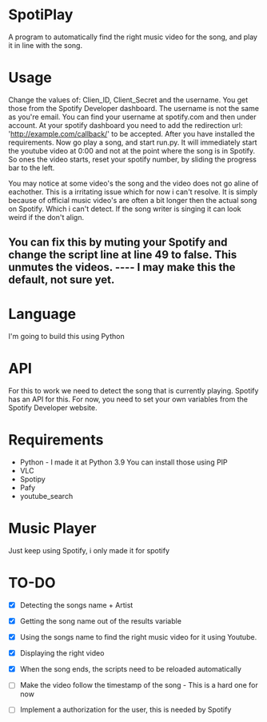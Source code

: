# SpotiPlay
A program to automatically find the right music video for the song, and play it in line with the song. 
# Usage
Change the values of: Clien_ID, Client_Secret and the username. You get those from the Spotify Developer dashboard. The username is not the same as you're email. You can find your username at spotify.com and then under account. 
At your spotify dashboard you need to add the redirection url: 'http://example.com/callback/' to be accepted. 
After you have installed the requirements.
Now go play a song, and start run.py. It will immediately start the youtube video at 0:00 and not at the point where the song is in Spotify. So ones the video starts, reset your spotify number, by sliding the progress bar to the left. 

You may notice at some video's the song and the video does not go aline of eachother. This is a irritating issue which for now i can't resolve. It is simply because of official music video's are often a bit longer then the actual song on Spotify. Which i can't detect. If the song writer is singing it can look weird if the don't align. 
## You can fix this by muting your Spotify and change the script line at line 49 to false. This unmutes the videos.  ---- I may make this the default, not sure yet.
# Language
I'm going to build this using Python
# API
For this to work we need to detect the song that is currently playing. Spotify has an API for this. 
For now, you need to set your own variables from the Spotify Developer website. 
# Requirements 
- Python - I made it at Python 3.9
You can install those using PIP
 - VLC
 - Spotipy
 - Pafy
 - youtube_search
# Music Player
Just keep using Spotify, i only made it for spotify
# TO-DO 
- [X] Detecting the songs name + Artist
- [x] Getting the song name out of the results variable
- [x] Using the songs name to find the right music video for it using Youtube. 
- [x] Displaying the right video
- [x] When the song ends, the scripts need to be reloaded automatically
- [ ] Make the video follow the timestamp of the song - This is a hard one for now
- [ ] Implement a authorization for the user, this is needed by Spotify



